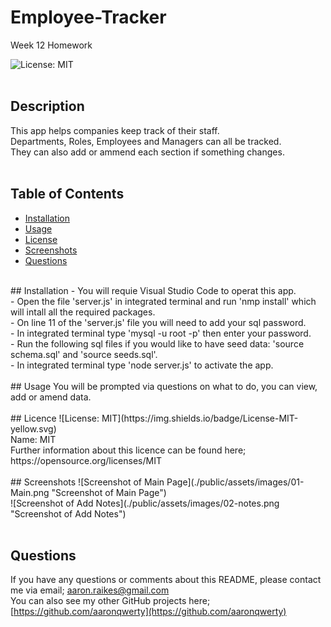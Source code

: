 # Employee-Tracker
Week 12 Homework

![License: MIT](https://img.shields.io/badge/License-MIT-yellow.svg)<br />
<br />    
## Description
This app helps companies keep track of their staff.<br />
Departments, Roles, Employees and Managers can all be tracked.<br />
They can also add or ammend each section if something changes.<br />
<br />
## Table of Contents
* [Installation](#installation)
* [Usage](#usage)
* [License](#license)
* [Screenshots](#Screenshots)
* [Questions](#questions)
<br />
## Installation
- You will requie Visual Studio Code to operat this app.<br />
- Open the file 'server.js' in integrated terminal and run 'nmp install' which will intall all the required packages.<br />
- On line 11 of the 'server.js' file you will need to add your sql password.<br />
- In integrated terminal type 'mysql -u root -p' then enter your password.<br />
- Run the following sql files if you would like to have seed data: 'source schema.sql' and 'source seeds.sql'.<br />
- In integrated terminal type 'node server.js' to activate the app.<br />

<br />
## Usage
You will be prompted via questions on what to do, you can view, add or amend data.<br />
<br />
## Licence    
![License: MIT](https://img.shields.io/badge/License-MIT-yellow.svg)<br />
Name: MIT<br />
Further information about this licence can be found here; https://opensource.org/licenses/MIT<br />
<br />
## Screenshots
![Screenshot of Main Page](./public/assets/images/01-Main.png "Screenshot of Main Page")<br />
![Screenshot of Add Notes](./public/assets/images/02-notes.png "Screenshot of Add Notes")<br />
<br />

## Questions
If you have any questions or comments about this README, please contact me via email; [aaron.raikes@gmail.com](mailto:aaron.raikes@gmail.com)<br />
You can also see my other GitHub projects here; [https://github.com/aaronqwerty](https://github.com/aaronqwerty)<br />